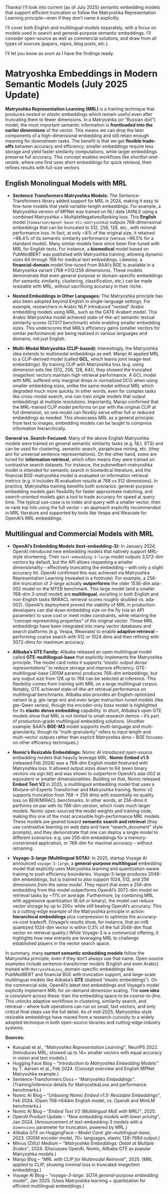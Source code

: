 Thanks! I’ll look into current (as of July 2025) semantic embedding models that support efficient truncation or follow the Matryoshka Representation Learning principle—even if they don’t name it explicitly.

I’ll cover both English and multilingual models separately, with a focus on models used in search and general-purpose semantic embeddings. I’ll consider open-source as well as commercial solutions, and draw from all types of sources (papers, repos, blog posts, etc.).

I’ll let you know as soon as I have the findings ready.


# Matryoshka Embeddings in Modern Semantic Models (July 2025 Update)

**Matryoshka Representation Learning (MRL)** is a training technique that produces *nested* or *elastic* embeddings which remain useful even after truncating them to fewer dimensions. In a Matryoshka (or “Russian doll”) model, the most important semantic information is **frontloaded into the earlier dimensions** of the vector. This means we can drop the later components of a high-dimensional embedding and still retain enough meaning for downstream tasks. The benefit is that we get **flexible trade-offs** between accuracy and efficiency: smaller embeddings require less storage and yield faster similarity computations, while larger embeddings preserve full accuracy. This concept enables workflows like *shortlist-and-rerank*, where one first uses short embeddings for quick retrieval, then refines results with full-size vectors.

## English Monolingual Models with MRL

* **Sentence Transformers Matryoshka Models:** The Sentence-Transformers library added support for MRL in 2024, making it easy to fine-tune models that yield variable-length embeddings. For example, a Matryoshka version of MPNet was trained on NLI data (AllNLI) using a combined Matryoshka + MultipleNegativesRanking loss. This **English** model (`tomaarsen/mpnet-base-nli-matryoshka`) outputs 768-dimensional embeddings that can be truncated to 512, 256, 128, etc., with minimal performance loss. In fact, at only \~8% of the original size, it retained \~98.4% of its semantic similarity performance (versus \~96.5% for a standard model). Many similar models have since been fine-tuned with MRL for English texts. For instance, a **biomedical** model based on PubMedBERT was published with Matryoshka training, allowing dynamic sizes 64 through 768 for medical text embeddings. Likewise, a **financial-domain** model fine-tuned from BAAI’s BGE is available in a Matryoshka variant (768→512/256 dimensions). These models demonstrate that even general-purpose or domain-specific embeddings (for semantic similarity, clustering, classification, etc.) can be made *resizable* with MRL, without sacrificing accuracy in their niche.

* **Nested Embeddings in Other Languages:** The Matryoshka principle has also been adopted beyond English in single-language settings. For example, researchers in Arabic NLP introduced “nested” Arabic embedding models using MRL, such as the GATE-Arabert model. This Arabic Matryoshka model achieved state-of-the-art semantic textual similarity scores (STS17 benchmark) while enabling smaller embedding sizes. This underscores that MRL’s efficiency gains (smaller vectors for similar performance) are being realized in various languages and domains, not just English.

* **Multi-Modal Matryoshka (CLIP-based):** Interestingly, the Matryoshka idea extends to multimodal embeddings as well. Marqo AI applied MRL to a CLIP-derived model (called **GCL**, which learns joint image-text embeddings). By training CLIP with Matryoshka loss (e.g. using dimension sets like {512, 256, 128, 64}), they showed the truncated image/text vectors maintain high retrieval performance. A GCL model with MRL suffered only marginal drops in normalized DCG when using smaller embedding sizes, unlike the same model without MRL which degraded much more quickly. In other words, even for complex tasks like cross-modal search, one can train *single* models that output embeddings at multiple resolutions. Importantly, Marqo confirmed that the MRL-trained CLIP model performs on par with the original CLIP at full dimension, so one model can flexibly serve either full or reduced embeddings as needed. This showcases MRL as a general principle: from text to images, embedding models can be taught to compress information hierarchically.

**General vs. Search-Focused:** Many of the above English Matryoshka models were trained on general semantic similarity tasks (e.g. NLI, STS) and can be used for clustering, semantic search, paraphrase mining, etc. (they aim for universal sentence representations). On the other hand, some are tuned for **information retrieval**, which often means they were trained on contrastive search datasets. For instance, the pubmedbert-matryoshka model is intended for semantic search in biomedical literature, and the financial BGE-matryoshka model is evaluated on information retrieval metrics (e.g. it includes IR evaluation results at 768 vs 512 dimensions). In practice, Matryoshka training benefits both scenarios: general-purpose embedding models gain flexibility for faster approximate matching, and *search-oriented* models gain a tool to trade accuracy for speed at query time. The typical use-case is to index and query with a smaller vector, then re-rank top hits using the full vector – an approach explicitly recommended in MRL literature and supported by tools like Vespa and Weaviate for OpenAI’s MRL embeddings.

## Multilingual and Commercial Models with MRL

* **OpenAI’s Embedding Models (text-embedding-3):** In January 2024, OpenAI introduced new embedding models that natively support MRL-style shortening. Their `text-embedding-3-large` model outputs 3,072-dim vectors by default, but the API allows requesting a smaller dimensionality – effectively truncating the embedding – with only a slight accuracy hit. OpenAI confirmed this was achieved via Matryoshka Representation Learning (revealed in a footnote). For example, a 256-dim truncation of *3-large* actually **outperforms** the older 1536-dim ada-002 model on the MTEB benchmark. This large model (and a smaller 768-dim *3-small* model) are **multilingual**, excelling in both English and non-English tasks (MIRACL retrieval scores roughly doubled vs. ada-002). OpenAI’s deployment proved the viability of MRL in production: developers can dial down embedding size on the fly (via an API parameter) to save cost or meet index constraints, while retaining the “concept representing properties” of the original vector. These MRL embeddings have been integrated into many vector databases and search platforms (e.g. Vespa, Weaviate) to enable **adaptive retrieval** – performing coarse search with 512 or 1024 dims and then refining with 3072-dims for maximum accuracy.

* **Alibaba’s GTE Family:** Alibaba released an open multilingual model called **GTE-multilingual-base** that explicitly implements the Matryoshka principle. The model card notes it supports *“elastic output dense representations”* to reduce storage and improve efficiency. GTE-multilingual-base (305M params) produces 768-dim embeddings, but any output size from 128 up to 768 can be selected at inference. This flexibility comes from training with MRL on a large multilingual corpus. Notably, GTE achieved state-of-the-art retrieval performance on multilingual benchmarks. Alibaba also provides an English-optimized variant (e.g. gte-large-en) and even larger instruction-tuned models (like gte-Qwen series), though the encoder-only *base* model is highlighted for its **elastic dense embedding** capability. In short, Alibaba’s open GTE models show that MRL is not limited to small research demos – it’s part of production-grade multilingual embedding solutions. (Another example: BAAI’s **BGE-M3** model supports multi-language and multi-granularity, though its “multi-granularity” refers to input length and multi-vector outputs rather than explicit Matryoshka dims – BGE focuses on other efficiency techniques.)

* **Nomic’s Resizable Embeddings:** Nomic AI introduced *open-source* embedding models that heavily leverage MRL. **Nomic Embed v1.5** (released Feb 2024) was a 768-dim English model finetuned with Matryoshka loss. It allowed output sizes down to 64 (even binary vectors via sign bit) and was shown to outperform OpenAI’s ada-002 at equivalent or smaller dimensionalities. Building on that, Nomic released **Embed Text V2** in 2025, a *multilingual* embedding model that uses a Mixture-of-Experts Transformer and Matryoshka training. Nomic v2 supports truncation from 768 → 256 dims with essentially no quality loss on BEIR/MIRACL benchmarks. In other words, at 256-dims it performs on par with its 768-dim version, which rivals much larger models. Nomic open-sourced the model weights and training code, making this one of the most accessible high-performance MRL models. These models are geared toward **semantic search and retrieval** (they use contrastive learning on web data and have “search\_document” style prompts), and they demonstrate that one can deploy a single model to different scenarios: e.g. use 256-dim embeddings for a memory-constrained application, or 768-dim for maximal accuracy – without retraining.

* **Voyage-3-large (Multilingual SOTA):** In 2025, startup Voyage AI announced `voyage-3-large`, a **general-purpose multilingual** embedding model that explicitly uses Matryoshka learning and quantization-aware training to push efficiency boundaries. Voyage-3-large produces 2048-dim embeddings, but is trained to also support 1024, 512, and 256 dimensions *from the same model*. They report that even a 256-dim embedding from this model outperforms OpenAI’s 3072-dim model on retrieval tasks by \~11% on average. Furthermore, by combining MRL with aggressive quantization (8-bit or binary), the model can reduce vector storage by up to 200× while *still* beating OpenAI’s accuracy. This is a cutting-edge example of the Matryoshka principle in action: **hierarchical embeddings** plus compression to optimize the accuracy-vs-cost tradeoff. (Voyage’s results show, for instance, that an int8 quantized 1024-dim vector is within 0.3% of the full 2048-dim float vector on retrieval quality.) While Voyage-3 is a commercial offering, it highlights how new entrants are leveraging MRL to challenge established players in the vector search space.

In summary, many **current semantic embedding models** follow the Matryoshka principle, even if they don’t always use that name. Open-source examples include sentence-transformer models (English and even Arabic) trained with `MatryoshkaLoss`, domain-specific embeddings like PubMedBERT and financial BGE with truncation support, and large-scale multilingual models like Alibaba’s **GTE** (dubbed “elastic embeddings”). On the commercial side, OpenAI’s latest text embeddings and Voyage’s model explicitly implement MRL for on-demand dimension scaling. The **core idea** is consistent across these: train the embedding space to be *coarse-to-fine*. This unlocks adaptive workflows in clustering, similarity search, and retrieval – where bulk operations can run on small, fast vectors, and only critical final steps use the full detail. As of mid-2025, Matryoshka-style resizable embeddings have moved from a research curiosity to a widely adopted technique in both open-source libraries and cutting-edge industry systems.

**Sources:**

* Kusupati et al., *“Matryoshka Representation Learning”*, NeurIPS 2022. (Introduces MRL; showed up to 14× smaller vectors with equal accuracy in vision and text models.)
* Hugging Face Blog – *“Introduction to Matryoshka Embedding Models”* by T. Aarsen et al., Feb 2024. (Concept overview and English MPNet Matryoshka example.)
* Sentence-Transformers Docs – *“Matryoshka Embeddings”*. (Training/inference details for MatryoshkaLoss and performance benchmarks.)
* Nomic AI Blog – *“Unboxing Nomic Embed v1.5: Resizable Embeddings”*, Feb 2024. (Open 768→64dim English model, vs. OpenAI and MiniLM benchmarks.)
* Nomic AI Blog – *“Embed Text V2 (Multilingual MoE with MRL)”*, 2025.
* OpenAI Product Update – *“New embedding models with lower pricing”*, Jan 2024. (Announcement of text-embedding-3 models with a `dimensions` parameter for truncation, powered by MRL.)
* Alibaba GTE on HuggingFace – *Model Card: gte-multilingual-base*, 2023. (305M encoder model, 70+ languages, elastic 128–768d output.)
* Milvus (Zilliz) Medium – *“Matryoshka Embeddings: Detail at Multiple Scales”*, 2024. (Discusses OpenAI, Nomic, Alibaba GTE as popular Matryoshka models.)
* Marqo Blog – *“MRL with CLIP for Multimodal Retrieval”*, 2025. (MRL applied to CLIP, showing minimal loss in truncated image/text embeddings.)
* Voyage AI Blog – *“voyage-3-large: SOTA general-purpose embedding model”*, Jan 2025. (Uses Matryoshka learning + quantization for efficient multilingual embeddings.)
